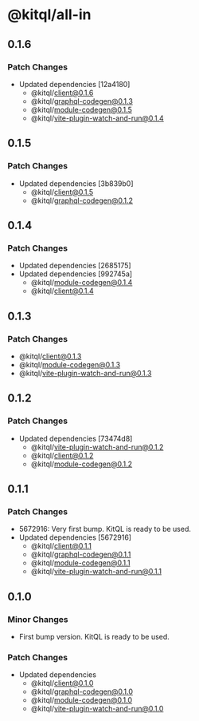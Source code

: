 # @kitql/all-in

## 0.1.6

### Patch Changes

- Updated dependencies [12a4180]
  - @kitql/client@0.1.6
  - @kitql/graphql-codegen@0.1.3
  - @kitql/module-codegen@0.1.5
  - @kitql/vite-plugin-watch-and-run@0.1.4

## 0.1.5

### Patch Changes

- Updated dependencies [3b839b0]
  - @kitql/client@0.1.5
  - @kitql/graphql-codegen@0.1.2

## 0.1.4

### Patch Changes

- Updated dependencies [2685175]
- Updated dependencies [992745a]
  - @kitql/module-codegen@0.1.4
  - @kitql/client@0.1.4

## 0.1.3

### Patch Changes

- @kitql/client@0.1.3
- @kitql/module-codegen@0.1.3
- @kitql/vite-plugin-watch-and-run@0.1.3

## 0.1.2

### Patch Changes

- Updated dependencies [73474d8]
  - @kitql/vite-plugin-watch-and-run@0.1.2
  - @kitql/client@0.1.2
  - @kitql/module-codegen@0.1.2

## 0.1.1

### Patch Changes

- 5672916: Very first bump. KitQL is ready to be used.
- Updated dependencies [5672916]
  - @kitql/client@0.1.1
  - @kitql/graphql-codegen@0.1.1
  - @kitql/module-codegen@0.1.1
  - @kitql/vite-plugin-watch-and-run@0.1.1

## 0.1.0

### Minor Changes

- First bump version. KitQL is ready to be used.

### Patch Changes

- Updated dependencies
  - @kitql/client@0.1.0
  - @kitql/graphql-codegen@0.1.0
  - @kitql/module-codegen@0.1.0
  - @kitql/vite-plugin-watch-and-run@0.1.0
